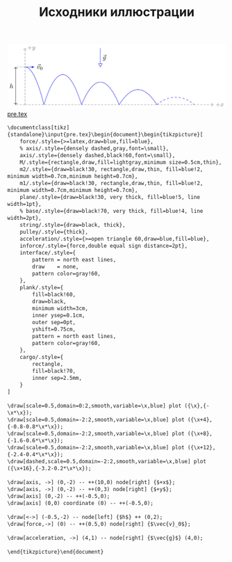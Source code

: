 ﻿---
title: "Исходники иллюстрации"
type: "notpost"
---
<a class="imag2" href="/cook/gallery/tikzpicture_92327b1f04223a30169a950b366a13f9.tex"><img src="/cook/gallery/tikzpicture_92327b1f04223a30169a950b366a13f9.pdf.jpg" alt=""></a>
<a href="/cook/gallery/pre">pre.tex</a>
<pre><code class="language-latex">\documentclass[tikz]{standalone}\input{pre.tex}\begin{document}\begin{tikzpicture}[
    force/.style={>=latex,draw=blue,fill=blue},
    % axis/.style={densely dashed,gray,font=\small},
    axis/.style={densely dashed,black!60,font=\small},
    M/.style={rectangle,draw,fill=lightgray,minimum size=0.5cm,thin},
    m2/.style={draw=black!30, rectangle,draw,thin, fill=blue!2, minimum width=0.7cm,minimum height=0.7cm},
    m1/.style={draw=black!30, rectangle,draw,thin, fill=blue!2, minimum width=0.7cm,minimum height=0.7cm},
    plane/.style={draw=black!30, very thick, fill=blue!5, line width=1pt},
    % base/.style={draw=black!70, very thick, fill=blue!4, line width=2pt},
    string/.style={draw=black, thick},
    pulley/.style={thick},
    acceleration/.style={>=open triangle 60,draw=blue,fill=blue},
    inforce/.style={force,double equal sign distance=2pt},
    interface/.style={
        pattern = north east lines,
        draw    = none,
        pattern color=gray!60,          
    },
    plank/.style={
        fill=black!60, 
        draw=black,
        minimum width=3cm,
        inner ysep=0.1cm,
        outer sep=0pt,
        yshift=0.75cm,
        pattern = north east lines,
        pattern color=gray!60, 
    },
    cargo/.style={
        rectangle,
        fill=black!70,              
        inner sep=2.5mm,
    }
]

\draw[scale=0.5,domain=0:2,smooth,variable=\x,blue] plot ({\x},{-\x*\x});
\draw[scale=0.5,domain=-2:2,smooth,variable=\x,blue] plot ({\x+4},{-0.8-0.8*\x*\x});
\draw[scale=0.5,domain=-2:2,smooth,variable=\x,blue] plot ({\x+8},{-1.6-0.6*\x*\x});
\draw[scale=0.5,domain=-2:2,smooth,variable=\x,blue] plot ({\x+12},{-2.4-0.4*\x*\x});
\draw[dashed,scale=0.5,domain=-2:2,smooth,variable=\x,blue] plot ({\x+16},{-3.2-0.2*\x*\x});

\draw[axis, ->] (0,-2) -- ++(10,0) node[right] {$+x$};
\draw[axis, ->] (0,-2) -- ++(0,3) node[right] {$+y$};
\draw[axis] (0,-2) -- ++(-0.5,0);
\draw[axis] (0,0) coordinate (0) -- ++(-0.5,0);

\draw[<->] (-0.5,-2) -- node[left] {$h$} ++ (0,2);
\draw[force,->] (0) -- ++(0.5,0) node[right] {$\vec{v}_0$};

\draw[acceleration, ->] (4,1) -- node[right] {$\vec{g}$} (4,0);

\end{tikzpicture}\end{document}</code></pre>